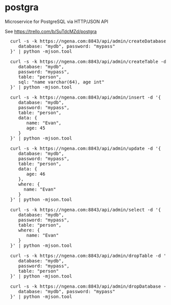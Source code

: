 postgra
=======

Microservice for PostgreSQL via HTTP/JSON API

See https://trello.com/b/SuTdcMZd/postgra

<pre>
  curl -s -k https://ngena.com:8843/api/admin/createDatabase -d '{ 
     database: "mydb", password: "mypass" 
  }' | python -mjson.tool

  curl -s -k https://ngena.com:8843/api/admin/createTable -d '{ 
     database: "mydb",
     password: "mypass",
     table: "person", 
     sql: "name varchar(64), age int"
  }' | python -mjson.tool

  curl -s -k https://ngena.com:8843/api/admin/insert -d '{
     database: "mydb",
     password: "mypass",
     table: "person",
     data: {
        name: "Evan",
        age: 45
     }
  }' | python -mjson.tool

  curl -s -k https://ngena.com:8843/api/admin/update -d '{
     database: "mydb",
     password: "mypass",
     table: "person",
     data: {
        age: 46
     },
     where: {
       name: "Evan"
     }
  }' | python -mjson.tool

  curl -s -k https://ngena.com:8843/api/admin/select -d '{
     database: "mydb",
     password: "mypass",
     table: "person",
     where: {
        name: "Evan"
     }
  }' | python -mjson.tool

  curl -s -k https://ngena.com:8843/api/admin/dropTable -d '{
     database: "mydb",
     password: "mypass",
     table: "person"
  }' | python -mjson.tool

  curl -s -k https://ngena.com:8843/api/admin/dropDatabase -d '{ 
     database: "mydb", password: "mypass" 
  }' | python -mjson.tool

</pre>
